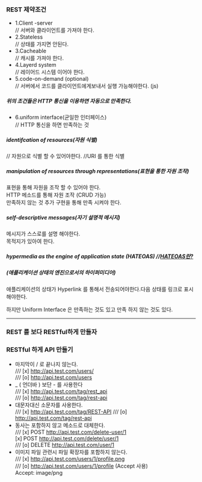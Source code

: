 ### REST 제약조건

- 1.Client -server      
// 서버와 클라이언트를 가져야 한다.     
- 2.Stateless         
// 상태를 가지면 안된다.          
- 3.Cacheable           
// 캐시를 가져야 한다.                  
- 4.Layerd system        
// 레이어드 시스템 이어야 한다.          
- 5.code-on-demand (optional)              
// 서버에서 코드를 클라이언트에게보내서 실행 가능해야한다. (js)          
##### 위의 조건들은 HTTP 통신을 이용하면 자동으로 만족한다.               
- 6.uniform interface(균일한 인터페이스)               
// HTTP 통신을 하면 만족하는 것                 
##### identifcation of resources(자원 식별)   
// 자원으로 식별 할 수 있어야한다.
//URI 를 통한 식별
##### manipulation of resources through representations(표현을 통한 자원 조작)    
표현을 통해 자원을 조작 할 수 있어야 한다.     
HTTP 메소드를 통해 자원 조작 (CRUD 가능)    
만족하지 않는 것 추가 구현을 통해 만족 시켜야 한다.     
##### self-descriptive messages(자기 설명적 메시지) 
메시지가 스스로를 설명 해야한다.     
목적지가 있아여 한다.      
##### hypermedia as the engine of application state (HATEOAS) //[HATEOAS란?](https://github.com/hoseong1324/TIL/blob/main/API/HATEOAS.md)          
##### (애플리케이션 상태의 엔진으로서의 하이퍼미디어)     
애플리케이션의 상태가 Hyperlink 를 통해서 전송되어야한다.다음 상태를 링크로 표시해야한다.


하지만 Uniform Interface 은 만족하는 것도 있고 만족 하지 않는 것도 있다.                      

---   


### REST 를 보다 RESTful하게 만들자


### RESTful 하게 API 만들기

- 마지막이 / 로 끝나지 않는다.    
/// [x]	http://api.test.com/users/     
/// [o] http://api.test.com/users      
- _ ( 언더바 ) 보단 - 를 사용한다    
/// [x] http://api.test.com/tag/rest_api     
/// [o] http://api.test.com/tag/rest-api    
- 대문자대신 소문자를 사용한다.    
/// [x] http://api.test.com/tag/REST-API
/// [o] http://api.test.com/tag/rest-api  
- 동사는 포함하지 않고 메소드로 대체한다.    
/// [x] POST http://api.test.com/delete-user/1   
    [x] POST http://api.test.com/delete/user/1	   
/// [o] DELETE http://api.test.com/user/1    
- 이미지 파일 관련시 파일 확장자를 포함하지 않는다.   
/// [x] http://api.test.com/users/1/profile.png   
/// [o] http://api.test.com/users/1/profile (Accept 사용)    
Accept: image/png   
